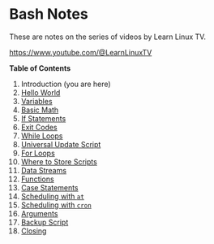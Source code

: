 # Bash Notes

These are notes on the series of videos by Learn Linux TV.

https://www.youtube.com/@LearnLinuxTV

**Table of Contents**  

1. Introduction (you are here)
1. [Hello World](02-hello-world.md)
1. [Variables](03-variables.md)
1. [Basic Math](04-basic-math.md)
1. [If Statements](05-if.md)
1. [Exit Codes](06-exit-codes.md)
1. [While Loops](07-while.md)
1. [Universal Update Script](08-update-script.md)
1. [For Loops](09-for.md)
1. [Where to Store Scripts](10-where-to-store-scripts.md)
1. [Data Streams](11-data-streams.md)
1. [Functions](12-functions.md)
1. [Case Statements](13-case.md)
1. [Scheduling with `at`](14-scheduling-at.md)
1. [Scheduling with `cron`](15-scheduling-cron.md)
1. [Arguments](16-arguments.md)
1. [Backup Script](17-backup.md)
1. [Closing](18-closing.md)
